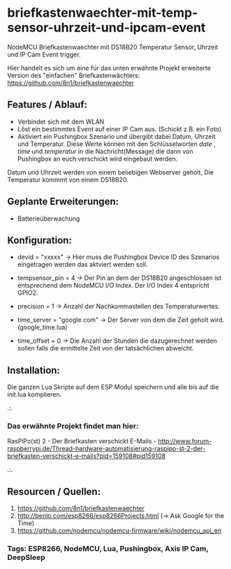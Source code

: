 # briefkastenwaechter-mit-temp-sensor-uhrzeit-und-ipcam-event
NodeMCU Briefkastenwaechter mit DS18B20 Temperatur Sensor, Uhrzeit und IP Cam Event trigger.

Hier handelt es sich um eine für das unten erwähnte Projekt erweiterte Version des "einfachen" Briefkastenwächters: https://github.com/8n1/briefkastenwaechter

## Features / Ablauf:
* Verbindet sich mit dem WLAN
* Löst ein bestimmtes Event auf einer IP Cam aus. (Schickt z.B. ein Foto)
* Aktiviert ein Pushingbox Szenario und übergibt dabei Datum, Uhrzeit und Temperatur. Diese Werte können mit den Schlüsselworten $date$ , $time$ und $temperatur$ in die Nachricht(Message) die dann von Pushingbox an euch verschickt wird eingebaut werden.

Datum und Uhrzeit werden von einem beliebigen Webserver geholt, Die Temperatur kommmt von einem DS18B20.

## Geplante Erweiterungen:
* Batterieüberwachung

## Konfiguration:

* devid = "xxxxx"
-> Hier muss die Pushingbox Device ID des Szenarios eingetragen werden das aktviert werden soll.

* tempsensor_pin = 4
-> Der Pin an dem der DS18B20 angeschlossen ist entsprechend dem NodeMCU I/O Index. Der I/O Index 4 entspricht GPIO2.

* precision = 1
-> Anzahl der Nachkommastellen des Temperaturwertes.

* time_server = "google.com"
-> Der Server von dem die Zeit geholt wird. (google_time.lua)

* time_offset = 0
-> Die Anzahl der Stunden die dazugerechnet werden sollen falls die ermittelte Zeit von der tatsächlichen abweicht. 


## Installation:

Die ganzen Lua Skripte auf dem ESP Modul speichern und alle bis auf die init.lua komplieren. 

.:.

### Das erwähnte Projekt findet man hier:

RasPiPo(st) 2 - Der Briefkasten verschickt E-Mails - http://www.forum-raspberrypi.de/Thread-hardware-automatisierung-raspipo-st-2-der-briefkasten-verschickt-e-mails?pid=159108#pid159108

.:.

## Resourcen / Quellen:

1. https://github.com/8n1/briefkastenwaechter
2. http://benlo.com/esp8266/esp8266Projects.html (-> Ask Google for the Time)
3. https://github.com/nodemcu/nodemcu-firmware/wiki/nodemcu_api_en

### Tags: ESP8266, NodeMCU, Lua, Pushingbox, Axis IP Cam, DeepSleep
